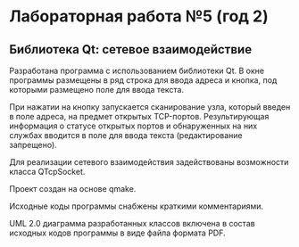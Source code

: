 # Лабораторная работа №5 (год 2)

## Библиотека Qt: сетевое взаимодействие

Разработана программа с использованием библиотеки Qt. В окне программы 
размещены в ряд строка для ввода адреса и кнопка, под которыми размещено 
поле для ввода текста.

При нажатии на кнопку запускается сканирование узла, который введен 
в поле адреса, на предмет открытых TCP-портов. Результирующая информация 
о статусе открытых портов и обнаруженных на них службах вводится в поле 
для ввода текста (редактирование запрещено).

Для реализации сетевого взаимодействия задействованы возможности класса 
QTcpSocket.

Проект создан на основе qmake.

Исходные коды программы снабжены краткими комментариями.

UML 2.0 диаграмма разработанных классов включена в состав исходных кодов 
программы в виде файла формата PDF.

